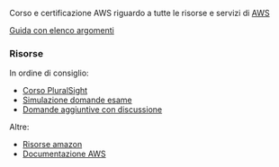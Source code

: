 Corso e certificazione AWS riguardo a tutte le risorse e servizi di [AWS](AWS.md)

[Guida con elenco argomenti](https://d1.awsstatic.com/it_IT/training-and-certification/docs-cloud-practitioner/AWS-Certified-Cloud-Practitioner_Exam-Guide.pdf)
### Risorse
In ordine di consiglio:

- [Corso PluralSight](https://app.pluralsight.com/paths/certificate/aws-certified-cloud-practitioner-clf-c02)
- [Simulazione domande esame](https://www.whizlabs.com/learn/course/aws-certified-cloud-practitioner/219)
- [Domande aggiuntive con discussione](https://www.examtopics.com/exams/amazon/aws-certified-cloud-practitioner/view/)

Altre:
- [Risorse amazon](https://aws.amazon.com/it/certification/certified-cloud-practitioner/)
- [Documentazione AWS](https://docs.aws.amazon.com/it_it/)

